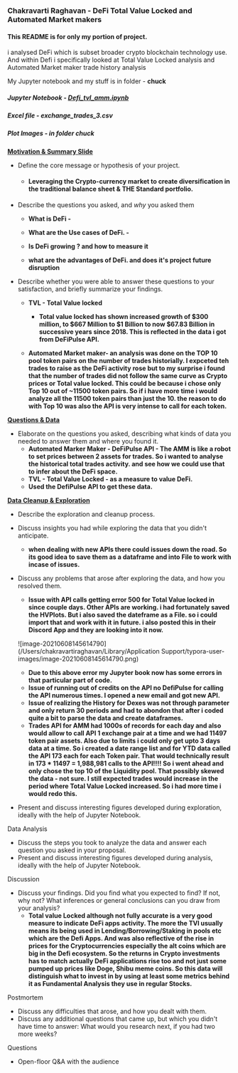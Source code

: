

### Chakravarti Raghavan - DeFi Total Value Locked and Automated Market makers

#### This README is for only my portion of project.

i analysed DeFi which is subset broader crypto blockchain technology use. And within Defi i specifically looked at Total Value Locked analysis and Automated Market maker trade history analysis

My Jupyter notebook and my stuff is in folder - **chuck**

##### Jupyter Notebook - [**Defi_tvl_amm.ipynb**](https://pepperdine.bootcampcontent.com/davlexic/defi-economy/-/blob/master/Chuck/Defi_tvl_amm.ipynb)

##### Excel file - exchange_trades_3.csv

##### Plot Images - in folder chuck



<u>**Motivation & Summary Slide**</u>

- Define the core message or hypothesis of your project. 

  - #### Leveraging the Crypto-currency market to create diversification in the traditional balance sheet & THE Standard portfolio.

- Describe the questions you asked, and *why* you asked them 

  - **What is DeFi -** 

  - **What are the Use cases of DeFi. -**

  - **Is DeFi growing ? and how to measure it**

  - **what are the advantages of DeFi. and does it's project future disruption**

    

- Describe whether you were able to answer these questions to your satisfaction, and briefly summarize your findings. 

  - **TVL - Total Value locked** 

    - **Total value locked has shown increased growth of $300 million, to $667 Million to $1 Billion to now $67.83 Billion in successive years since 2018. This is reflected in the data i got from DeFiPulse API.** 

  - **Automated Market maker-  an analysis was done on the TOP 10 pool token pairs on the number of trades historially. I expceted teh trades to raise as the DeFi activity rose but to my surprise i found that the number of trades did not follow the same curve as Crypto prices or Total value locked. This could be because i chose only Top 10 out of ~11500 token pairs. So if i have more time i would analyze all the 11500 token pairs than just the 10. the reason to do with Top 10 was also the API is very intense to call for each token.** 

    



**<u>Questions & Data</u>**

- Elaborate on the questions you asked, describing what kinds of data you needed to answer them and where you found it.
  - **Automated Marker Maker  - DeFiPulse API - The AMM is like a robot to set prices between 2 assets for trades. So i wanted to analyse the historical total trades activity. and see how we could use that to infer about the DeFi space.**
  - **TVL - Total Value Locked - as a measure to value DeFi.** 
  - **Used the DefiPulse API to get these data.**





**<u>Data Cleanup & Exploration</u>**

- Describe the exploration and cleanup process.

- Discuss insights you had while exploring the data that you didn't anticipate.

  - **when dealing with new APIs there could issues down the road. So its good idea to save them as a dataframe and into File to work with incase of issues.** 

- Discuss any problems that arose after exploring the data, and how you resolved them.

  - **Issue with API calls getting error 500 for Total Value locked in since couple  days. Other APIs are working. i had fortunately saved the HVPlots. But i also saved the dateframe as a File. so i could import that and work with it in future. i also posted this in their Discord App and they are looking into it now.**

  ![image-20210608145614790](/Users/chakravartiraghavan/Library/Application Support/typora-user-images/image-20210608145614790.png)

  

  * **Due to this above error my Jupyter book now has some errors in that particular part of code.** 

  - **Issue of running out of credits on the API no DefiPulse for calling the API numerous times. I opened a new email and got new API.** 
  - **Issue of realizing the History for Dexes was not through parameter and only return 30 periods and had to abondon that after i coded quite a bit to parse the data and create dataframes.**
  - **Trades API for AMM had 1000s of records for each day and also would allow to call API 1 exchange pair at a time and we had 11497 token pair assets. Also due to limits i could only get upto 3 days data at a time. So i created a date range list and for YTD data called the API 173 each for each Token pair. That would technically result in 173 * 11497 = 1,988,981 calls to the API!!!!  So i went ahead and only chose the top 10 of the Liquidity pool. That possibly skewed the data - not sure. I still expected trades would increase in the period where Total Value Locked increased. So i had more time i would redo this.** 

- Present and discuss interesting figures developed during exploration, ideally with the help of Jupyter Notebook.



Data Analysis

- Discuss the steps you took to analyze the data and answer each question you asked in your proposal.
- Present and discuss interesting figures developed during analysis, ideally with the help of Jupyter Notebook.



Discussion

- Discuss your findings. Did you find what you expected to find? If not, why not? What inferences or general conclusions can you draw from your analysis?
  - **Total value Locked although not fully accurate is a very good measure to indicate DeFi apps activity. The more the TVl usually means its being used in Lending/Borrowing/Staking in pools etc which are the Defi Apps. And was also reflective of the rise in prices for the Cryptocurrencies especially the alt coins which are big in the Defi ecosystem. So the returns in Crypto investments has to match actually DeFi applications rise too and not just some pumped up prices like Doge, Shibu meme coins. So this data will distinguish what to invest in by using at least some metrics behind it as Fundamental Analysis they use in regular Stocks.**

Postmortem

- Discuss any difficulties that arose, and how you dealt with them.
- Discuss any additional questions that came up, but which you didn't have time to answer: What would you research next, if you had two more weeks?

Questions

- Open-floor Q&A with the audience

